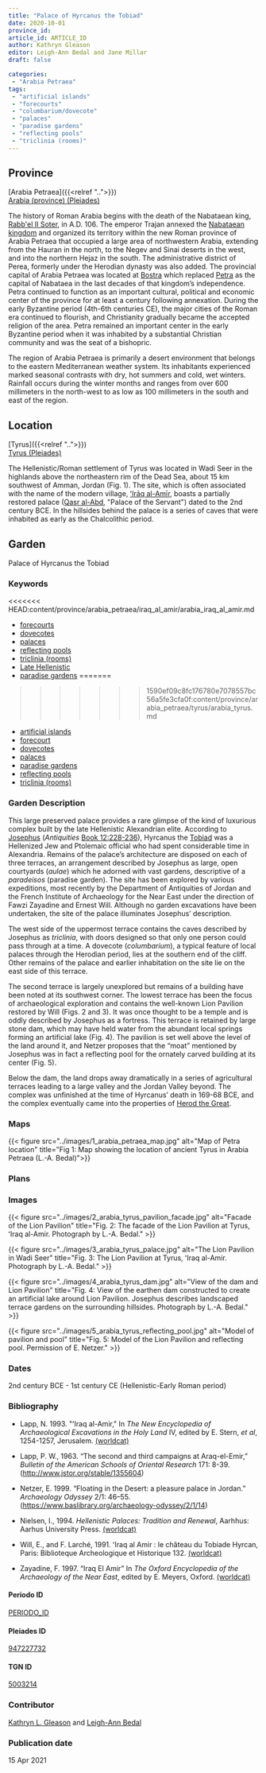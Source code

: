 ```yaml
---
title: "Palace of Hyrcanus the Tobiad"
date: 2020-10-01
province_id:
article_id: ARTICLE_ID
author: Kathryn Gleason
editor: Leigh-Ann Bedal and Jane Millar
draft: false

categories:
 - "Arabia Petraea"
tags:
 - "artificial islands"
 - "forecourts"
 - "columbarium/dovecote"
 - "palaces"
 - "paradise gardens"
 - "reflecting pools"
 - "triclinia (rooms)"
---
```


## Province
[Arabia Petraea]({{<relref "..">}})\
[Arabia (province) (Pleiades)](https://pleiades.stoa.org/places/981506)

The history of Roman Arabia begins with the death of the Nabataean king, [Rabb'el II Soter](https://en.wikipedia.org/wiki/Rabbel_II_Soter), in A.D. 106. The emperor Trajan annexed the [Nabataean kingdom](https://en.wikipedia.org/wiki/Nabataean_Kingdom)   and organized its territory within the new Roman province of Arabia Petraea that occupied a large area of northwestern Arabia, extending from the Hauran in the north, to the Negev and Sinai deserts in the west, and into the northern Hejaz in the south. The administrative district of Perea, formerly under the Herodian dynasty was also added. The provincial capital of Arabia Petraea was located at [Bostra](https://en.wikipedia.org/wiki/Bosra) which replaced [Petra](https://en.wikipedia.org/wiki/Petra) as the capital of Nabataea in the last decades of that kingdom’s independence. Petra continued to function as an important cultural, political and economic center of the province for at least a century following annexation. During the early Byzantine period (4th-6th centuries CE), the major cities of the Roman era continued to flourish, and Christianity gradually became the accepted religion of the area. Petra remained an important center in the early Byzantine period when it was inhabited by a substantial Christian community and was the seat of a bishopric.

The region of Arabia Petraea is primarily a desert environment that belongs to the eastern Mediterranean weather system. Its inhabitants experienced marked seasonal contrasts with dry, hot summers and cold, wet winters. Rainfall occurs during the winter months and ranges from over 600 millimeters in the north-west to as low as 100 millimeters in the south and east of the region.

## Location
[Tyrus]({{<relref "..">}})\
[Tyrus (Pleiades)](https://pleiades.stoa.org/places/697757)

The Hellenistic/Roman settlement of Tyrus was located in Wadi Seer in the highlands above the northeastern rim of the Dead Sea, about 15 km southwest of Amman, Jordan (Fig. 1). The site, which is often associated with the name of the modern village, [ʻIrāq al-Amīr](https://en.wikipedia.org/wiki/Iraq_al-Amir), boasts a partially restored palace ([Qasr al-Abd](https://pleiades.stoa.org/places/947227732), "Palace of the Servant") dated to the 2nd century BCE. In the hillsides behind the palace is a series of caves that were inhabited as early as the Chalcolithic period.


## Garden
Palace of Hyrcanus the Tobiad

### Keywords
<<<<<<< HEAD:content/province/arabia_petraea/iraq_al_amir/arabia_iraq_al_amir.md
- [forecourts](http://vocab.getty.edu/page/aat/300004104)
- [dovecotes](http://vocab.getty.edu/page/aat/300004975)
- [palaces](http://vocab.getty.edu/page/aat/300005734)
- [reflecting pools](http://vocab.getty.edu/page/aat/300179485)
- [triclinia (rooms)](http://vocab.getty.edu/page/aat/300004359)
- [Late Hellenistic](http://vocab.getty.edu/page/aat/300106998)
- [paradise gardens](http://vocab.getty.edu/page/aat/300008112)
=======
>>>>>>> 1590ef09c8fc176780e7078557bc56a5fe3cfa0f:content/province/arabia_petraea/tyrus/arabia_tyrus.md
- [artificial islands](http://vocab.getty.edu/page/aat/300386969)
- [forecourt](http://vocab.getty.edu/page/aat/300004104)
- [dovecotes](http://vocab.getty.edu/page/aat/300004975)
- [palaces](http://vocab.getty.edu/page/aat/300005734)
- [paradise gardens](http://vocab.getty.edu/page/aat/300008112)
- [reflecting pools](http://vocab.getty.edu/page/aat/300179485)
- [triclinia (rooms)](http://vocab.getty.edu/page/aat/300004359)


### Garden Description
This large preserved palace provides a rare glimpse of the kind of luxurious complex built by the late Hellenistic Alexandrian elite.  According to [Josephus](https://en.wikipedia.org/wiki/Josephus) (*Antiquities* [Book 12:228-236](http://www.perseus.tufts.edu/hopper/text.jsp?doc=Perseus%3Atext%3A1999.01.0146%3Abook%3D12%3Asection%3D228)), Hyrcanus the [Tobiad](https://en.wikipedia.org/wiki/Tobiads) was a Hellenized Jew and Ptolemaic official who had spent considerable time in Alexandria. Remains of the palace’s architecture are disposed on each of three terraces, an arrangement described by Josephus as large, open courtyards (*aulae*) which he adorned with vast gardens, descriptive of a *paradeisos* (paradise garden). The site has been explored by various expeditions, most recently by the Department of Antiquities of Jordan and the French Institute of Archaeology for the Near East under the direction of Fawzi Zayadine and Ernest Will.  Although no garden excavations have been undertaken, the site of the palace illuminates Josephus’ description.

The west side of the uppermost terrace contains the caves described by Josephus as *triclinia*, with doors designed so that only one person could pass through at a time.  A dovecote (*columbarium*), a typical feature of local palaces through the Herodian period, lies at the southern end of the cliff. Other remains of the palace and earlier inhabitation on the site lie on the east side of this terrace.

The second terrace is largely unexplored but remains of a building have been noted at its southwest corner.  The lowest terrace has been the focus of archaeological exploration and contains the well-known Lion Pavilion restored by Will (Figs. 2 and 3).  It was once thought to be a temple and is oddly described by Josephus as a fortress. This terrace is retained by large stone dam, which may have held water from the abundant local springs forming an artificial lake (Fig. 4). The pavilion is set well above the level of the land around it, and Netzer proposes that the “moat” mentioned by Josephus was in fact a reflecting pool for the ornately carved building at its center (Fig. 5).

Below the dam, the land drops away dramatically in a series of agricultural terraces leading to a large valley and the Jordan Valley beyond.  The complex was unfinished at the time of Hyrcanus’ death in 169-68 BCE, and the complex eventually came into the properties of [Herod the Great](https://en.wikipedia.org/wiki/Herod_the_Great).

### Maps
{{< figure src="../images/1_arabia_petraea_map.jpg" alt="Map of Petra location" title="Fig 1: Map showing the location of ancient Tyrus in Arabia Petraea (L.-A. Bedal)">}}

### Plans
<!-- {{< figure src="IMG_URL" alt="ALT_TEXT" title="CAPTION" >}} -->
<!--
 Waiting for plan from K. Gleason
-->

### Images
<!-- {{< figure src="IMG_URL" alt="ALT_TEXT" title="CAPTION" >}} -->
<!--
 Waiting for columbarium photo from K. Gleason
-->

{{< figure src="../images/2_arabia_tyrus_pavilion_facade.jpg" alt="Facade of the Lion Pavilion" title="Fig. 2: The facade of the Lion Pavilion at Tyrus, ʻIraq al-Amir. Photograph by L.-A. Bedal." >}}

{{< figure src="../images/3_arabia_tyrus_palace.jpg" alt="The Lion Pavilion in Wadi Seer" title="Fig. 3: The Lion Pavilion at Tyrus, ʻIraq al-Amir. Photograph by L.-A. Bedal." >}}

{{< figure src="../images/4_arabia_tyrus_dam.jpg" alt="View of the dam and Lion Pavilion" title="Fig. 4: View of the earthen dam constructed to create an artificial lake around Lion Pavilion. Josephus describes landscaped terrace gardens on the surrounding hillsides. Photograph by L.-A. Bedal." >}}

{{< figure src="../images/5_arabia_tyrus_reflecting_pool.jpg" alt="Model of pavilion and pool" title="Fig. 5: Model of the Lion Pavilion and reflecting pool. Permission of E. Netzer." >}}
<!--
{{< figure src="IMG_URL" alt="ALT_TEXT" title="CAPTION" >}}
-->

### Dates
2nd century BCE - 1st century CE (Hellenistic-Early Roman period)

### Bibliography
- Lapp, N. 1993. "ʻIraq al-Amir," In *The New Encyclopedia of Archaeological Excavations in the Holy Land* IV, edited by E. Stern, *et al*, 1254-1257, Jerusalem. [(worldcat)](http://www.worldcat.org/oclc/850884350)

- Lapp, P. W., 1963. “The second and third campaigns at Araq-el-Emir,” *Bulletin of the American Schools of Oriental Research* 171: 8-39.(http://www.jstor.org/stable/1355604)

- Netzer, E. 1999. “Floating in the Desert: a pleasure palace in Jordan.” *Archaeology Odyssey* 2/1: 46–55. (https://www.baslibrary.org/archaeology-odyssey/2/1/14)

- Nielsen, I., 1994. *Hellenistic Palaces: Tradition and Renewal*, Aarhhus: Aarhus University Press. [(worldcat)](http://www.worldcat.org/oclc/468433476)

- Will, E., and F. Larché, 1991. ʻIraq al Amir : le château du Tobiade Hyrcan, Paris: Biblioteque Archeologique et Historique 132. [(worldcat)](https://www.worldcat.org/oclc/231538684)

- Zayadine, F. 1997. “Iraq El Amir” In *The Oxford Encyclopedia of the Archaeology of the Near East*, edited by E. Meyers, Oxford. [(worldcat)](https://www.worldcat.org/oclc/1080900665)

#### Periodo ID

[PERIODO_ID](https://pleiades.stoa.org/places/PLEIADES_ID)

#### Pleiades ID
[947227732](https://pleiades.stoa.org/places/947227732)


#### TGN ID
[5003214](http://www.getty.edu/vow/TGNFullDisplay?find=tyrus&place=&nation=&prev_page=1&english=Y&subjectid=5003214)

### Contributor
[Kathryn L. Gleason](#) and [Leigh-Ann Bedal](#)
<!-- [name](https://....) -->

### Publication date
15 Apr 2021

<!--### Related articles-->

<!-- Links to other related articles. Leave blank for now -->
